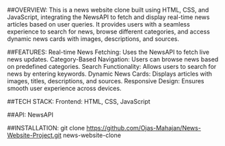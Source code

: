 ##OVERVIEW:
This is a news website clone built using HTML, CSS, and JavaScript, integrating the NewsAPI to fetch and display real-time news articles based on user queries. 
It provides users with a seamless experience to search for news, browse different categories, and access dynamic news cards with images, descriptions, and sources.

##FEATURES:
Real-time News Fetching: Uses the NewsAPI to fetch live news updates.
Category-Based Navigation: Users can browse news based on predefined categories.
Search Functionality: Allows users to search for news by entering keywords.
Dynamic News Cards: Displays articles with images, titles, descriptions, and sources.
Responsive Design: Ensures smooth user experience across devices.

##TECH STACK:
Frontend: HTML, CSS, JavaScript

##API: NewsAPI

##INSTALLATION:
git clone https://github.com/Ojas-Mahajan/News-Website-Project.git
news-website-clone



